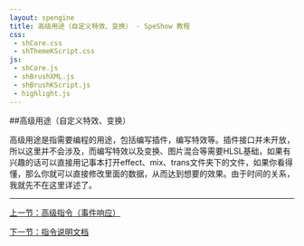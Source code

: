 ```yaml
---
layout: spengine
title: 高级用途（自定义特效、变换） - SpeShow 教程
css:
 - shCore.css
 - shThemeKScript.css
js:
 - shCore.js
 - shBrushXML.js
 - shBrushKScript.js
 - highlight.js
---
```

               		
##高级用途（自定义特效、变换）           

高级用途是指需要编程的用途，包括编写插件，编写特效等。插件接口并未开放，所以这里并不会涉及，而编写特效以及变换、图片混合等需要HLSL基础，如果有兴趣的话可以直接用记事本打开effect、mix、trans文件夹下的文件，如果你看得懂，那么你就可以直接修改里面的数据，从而达到想要的效果。由于时间的关系，我就先不在这里详述了。

**********************************************************************

[上一节：高级指令（事件响应）](tutorial_5.html)

[下一节：指令说明文档](tutorial_7.html)
